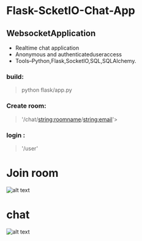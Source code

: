 # Flask-ScketIO-Chat-App
## WebsocketApplication

* Realtime chat application 
* Anonymous and authenticateduseraccess 
* Tools–Python,Flask,SocketIO,SQL,SQLAlchemy.


### build:
>python flask/app.py

### Create room:
>'/chat/<string:roomname>/<string:email>'>

### login :
>'/user'

# Join room

![alt text](https://github.com/Nur-A-Alam1997/flask-socket-io-chat-app/blob/flask-socketIO-chatApp/flask/screenshots/join_room.png?raw=true)

# chat

![alt text](https://github.com/Nur-A-Alam1997/flask-socket-io-chat-app/blob/flask-socketIO-chatApp/flask/screenshots/chat.png?raw=true)
